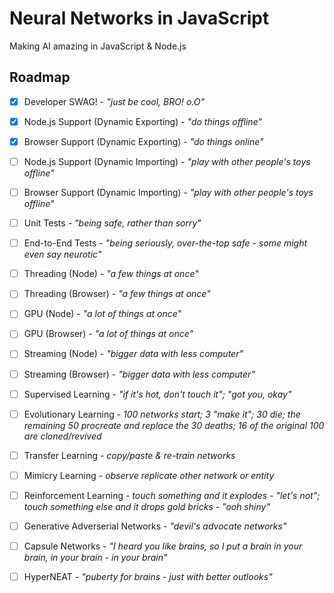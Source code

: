 # Neural Networks in JavaScript

Making AI amazing in JavaScript & Node.js

## Roadmap

* [x] Developer SWAG! - _"just be cool, BRO! o.O"_

* [x] Node.js Support (Dynamic Exporting) - _"do things offline"_
* [x] Browser Support (Dynamic Exporting) - _"do things online"_

* [ ] Node.js Support (Dynamic Importing) - _"play with other people's toys offline"_
* [ ] Browser Support (Dynamic Importing) - _"play with other people's toys offline"_

* [ ] Unit Tests - _"being safe, rather than sorry"_
* [ ] End-to-End Tests - _"being seriously, over-the-top safe - some might even say neurotic"_

* [ ] Threading (Node) - _"a few things at once"_
* [ ] Threading (Browser) - _"a few things at once"_
* [ ] GPU (Node) - _"a lot of things at once"_
* [ ] GPU (Browser) - _"a lot of things at once"_
* [ ] Streaming (Node) - _"bigger data with less computer"_
* [ ] Streaming (Browser) - _"bigger data with less computer"_ 

* [ ] Supervised Learning - _"if it's hot, don't touch it"; "got you, okay"_
* [ ] Evolutionary Learning - _100 networks start; 3 "make it"; 30 die; the remaining 50 procreate and replace the 30 deaths; 16 of the original 100 are cloned/revived_
* [ ] Transfer Learning - _copy/paste & re-train networks_
* [ ] Mimicry Learning - _observe replicate other network or entity_
* [ ] Reinforcement Learning - _touch something and it explodes - "let's not"; touch something else and it drops gold bricks - "ooh shiny"_

* [ ] Generative Adverserial Networks - _"devil's advocate networks"_
* [ ] Capsule Networks - _"I heard you like brains, so I put a brain in your brain, in your brain - in your brain"_
* [ ] HyperNEAT - _"puberty for brains - just with better outlooks"_
